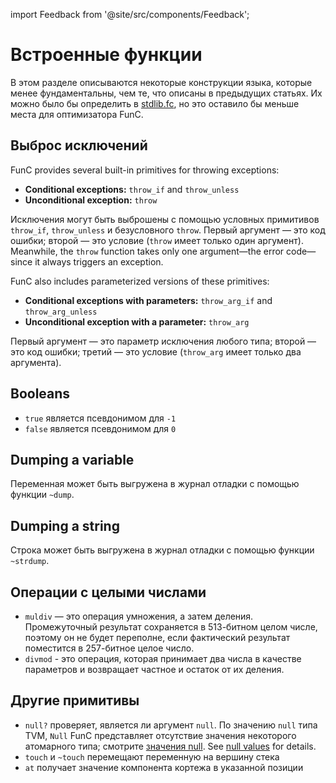 import Feedback from '@site/src/components/Feedback';

# Встроенные функции

В этом разделе описываются некоторые конструкции языка, которые менее фундаментальны, чем те, что описаны в предыдущих статьях.
Их можно было бы определить в [stdlib.fc](/v3/documentation/smart-contracts/func/docs/stdlib), но это оставило бы меньше места для оптимизатора FunC.

## Выброс исключений

FunC provides several built-in primitives for throwing exceptions:

- **Conditional exceptions:** `throw_if` and `throw_unless`
- **Unconditional exception:** `throw`

Исключения могут быть выброшены с помощью условных примитивов `throw_if`, `throw_unless` и безусловного `throw`. Первый аргумент — это код ошибки; второй — это условие (`throw` имеет только один аргумент).
Meanwhile, the `throw` function takes only one argument—the error code—since it always triggers an exception.

FunC also includes parameterized versions of these primitives:

- **Conditional exceptions with parameters:** `throw_arg_if` and `throw_arg_unless`
- **Unconditional exception with a parameter:** `throw_arg`

Первый аргумент — это параметр исключения любого типа; второй — это код ошибки; третий — это условие (`throw_arg` имеет только два аргумента).

## Booleans

- `true` является псевдонимом для `-1`
- `false` является псевдонимом для `0`

## Dumping a variable

Переменная может быть выгружена в журнал отладки с помощью функции `~dump`.

## Dumping a string

Строка может быть выгружена в журнал отладки с помощью функции `~strdump`.

## Операции с целыми числами

- `muldiv` — это операция умножения, а затем деления.
  Промежуточный результат сохраняется в 513-битном целом числе, поэтому он не будет переполне, если фактический результат поместится в 257-битное целое число.
- `divmod` - это операция, которая принимает два числа в качестве параметров и возвращает частное и остаток от их деления.

## Другие примитивы

- `null?` проверяет, является ли аргумент `null`. По значению `null` типа TVM, `Null` FunC представляет отсутствие значения некоторого атомарного типа; смотрите [значения null](/v3/documentation/smart-contracts/func/docs/types#null-values). See [null values](/v3/documentation/smart-contracts/func/docs/types#null-values) for details.
- `touch` и `~touch` перемещают переменную на вершину стека
- `at` получает значение компонента кортежа в указанной позиции <Feedback /> <Feedback />
  <Feedback />

